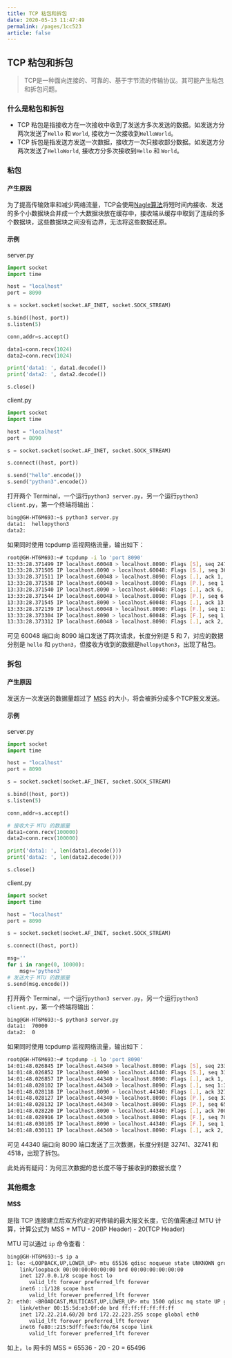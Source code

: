 ```yaml
---
title: TCP 粘包和拆包
date: 2020-05-13 11:47:49
permalink: /pages/1cc523
article: false
---
```


## TCP 粘包和拆包
> TCP是一种面向连接的、可靠的、基于字节流的传输协议。其可能产生粘包和拆包问题。

### 什么是粘包和拆包
* TCP 粘包是指接收方在一次接收中收到了发送方多次发送的数据。如发送方分两次发送了`Hello` 和 `World`, 接收方一次接收到`HelloWorld`。
* TCP 拆包是指发送方发送一次数据，接收方一次只接收部分数据。如发送方分两次发送了`HelloWorld`, 接收方分多次接收到`Hello` 和 `World`。

### 粘包
#### 产生原因
为了提高传输效率和减少网络流量，TCP会使用[Nagle算法](https://baike.baidu.com/item/%E7%BA%B3%E6%A0%BC%E7%AE%97%E6%B3%95)将短时间内接收、发送的多个小数据块合并成一个大数据块放在缓存中，接收端从缓存中取到了连续的多个数据块，这些数据块之间没有边界，无法将这些数据还原。

#### 示例
server.py
```python
import socket
import time

host = "localhost"
port = 8090

s = socket.socket(socket.AF_INET, socket.SOCK_STREAM)

s.bind((host, port))
s.listen(5)

conn,addr=s.accept()

data1=conn.recv(1024)
data2=conn.recv(1024)

print('data1: ', data1.decode())
print('data2: ', data2.decode())

s.close()
```
client.py
```python
import socket
import time

host = "localhost"
port = 8090

s = socket.socket(socket.AF_INET, socket.SOCK_STREAM)

s.connect((host, port))

s.send("hello".encode())
s.send("python3".encode())

```
打开两个 Terminal，一个运行`python3 server.py`，另一个运行`python3 client.py`，第一个终端将输出：
```bash
bing@GH-HT6M693:~$ python3 server.py
data1:  hellopython3
data2:
```
如果同时使用 tcpdump 监视网络流量，输出如下：
```bash
root@GH-HT6M693:~# tcpdump -i lo 'port 8090'
13:33:28.371499 IP localhost.60048 > localhost.8090: Flags [S], seq 2472192704, win 65495, options [mss 65495,sackOK,TS val 4195690721 ecr 0,nop,wscale 7], length 0
13:33:28.371505 IP localhost.8090 > localhost.60048: Flags [S.], seq 3673077898, ack 2472192705, win 65483, options [mss 65495,sackOK,TS val 4195690721 ecr 4195690721,nop,wscale 7], length 0
13:33:28.371511 IP localhost.60048 > localhost.8090: Flags [.], ack 1, win 512, options [nop,nop,TS val 4195690721 ecr 4195690721], length 0
13:33:28.371538 IP localhost.60048 > localhost.8090: Flags [P.], seq 1:6, ack 1, win 512, options [nop,nop,TS val 4195690721 ecr 4195690721], length 5
13:33:28.371540 IP localhost.8090 > localhost.60048: Flags [.], ack 6, win 512, options [nop,nop,TS val 4195690721 ecr 4195690721], length 0
13:33:28.371544 IP localhost.60048 > localhost.8090: Flags [P.], seq 6:13, ack 1, win 512, options [nop,nop,TS val 4195690721 ecr 4195690721], length 7
13:33:28.371545 IP localhost.8090 > localhost.60048: Flags [.], ack 13, win 512, options [nop,nop,TS val 4195690721 ecr 4195690721], length 0
13:33:28.372139 IP localhost.60048 > localhost.8090: Flags [F.], seq 13, ack 1, win 512, options [nop,nop,TS val 4195690722 ecr 4195690721], length 0
13:33:28.373304 IP localhost.8090 > localhost.60048: Flags [F.], seq 1, ack 14, win 512, options [nop,nop,TS val 4195690723 ecr 4195690722], length 0
13:33:28.373312 IP localhost.60048 > localhost.8090: Flags [.], ack 2, win 512, options [nop,nop,TS val 4195690723 ecr 4195690723], length 0
```
可见 60048 端口向 8090 端口发送了两次请求，长度分别是 5 和 7，对应的数据分别是 `hello` 和 `python3`，但接收方收到的数据是`hellopython3`，出现了粘包。

### 拆包
#### 产生原因
发送方一次发送的数据量超过了 [MSS](#mss) 的大小，将会被拆分成多个TCP报文发送。

#### 示例
server.py
```python
import socket
import time

host = "localhost"
port = 8090

s = socket.socket(socket.AF_INET, socket.SOCK_STREAM)

s.bind((host, port))
s.listen(5)

conn,addr=s.accept()

# 接收大于 MTU 的数据量
data1=conn.recv(100000)
data2=conn.recv(100000)

print('data1: ', len(data1.decode()))
print('data2: ', len(data2.decode()))

s.close()
```
client.py
```python
import socket
import time

host = "localhost"
port = 8090

s = socket.socket(socket.AF_INET, socket.SOCK_STREAM)

s.connect((host, port))

msg=''
for i in range(0, 10000):
    msg+='python3'
# 发送大于 MTU 的数据量
s.send(msg.encode())
```
打开两个 Terminal，一个运行`python3 server.py`，另一个运行`python3 client.py`，第一个终端将输出：
```bash
bing@GH-HT6M693:~$ python3 server.py
data1:  70000
data2:  0
```
如果同时使用 tcpdump 监视网络流量，输出如下：
```bash
root@GH-HT6M693:~# tcpdump -i lo 'port 8090'
14:01:48.026845 IP localhost.44340 > localhost.8090: Flags [S], seq 2339273820, win 65495, options [mss 65495,sackOK,TS val 4197390377 ecr 0,nop,wscale 7], length 0
14:01:48.026852 IP localhost.8090 > localhost.44340: Flags [S.], seq 3182816013, ack 2339273821, win 65483, options [mss 65495,sackOK,TS val 4197390377 ecr 4197390377,nop,wscale 7], length 0
14:01:48.026857 IP localhost.44340 > localhost.8090: Flags [.], ack 1, win 512, options [nop,nop,TS val 4197390377 ecr 4197390377], length 0
14:01:48.028102 IP localhost.44340 > localhost.8090: Flags [.], seq 1:32742, ack 1, win 512, options [nop,nop,TS val 4197390378 ecr 4197390377], length 32741
14:01:48.028118 IP localhost.8090 > localhost.44340: Flags [.], ack 32742, win 380, options [nop,nop,TS val 4197390378 ecr 4197390378], length 0
14:01:48.028127 IP localhost.44340 > localhost.8090: Flags [P.], seq 32742:65483, ack 1, win 512, options [nop,nop,TS val 4197390378 ecr 4197390377], length 32741
14:01:48.028132 IP localhost.44340 > localhost.8090: Flags [P.], seq 65483:70001, ack 1, win 512, options [nop,nop,TS val 4197390378 ecr 4197390378], length 4518
14:01:48.028220 IP localhost.8090 > localhost.44340: Flags [.], ack 70001, win 512, options [nop,nop,TS val 4197390378 ecr 4197390378], length 0
14:01:48.028916 IP localhost.44340 > localhost.8090: Flags [F.], seq 70001, ack 1, win 512, options [nop,nop,TS val 4197390379 ecr 4197390378], length 0
14:01:48.030105 IP localhost.8090 > localhost.44340: Flags [F.], seq 1, ack 70002, win 512, options [nop,nop,TS val 4197390380 ecr 4197390379], length 0
14:01:48.030111 IP localhost.44340 > localhost.8090: Flags [.], ack 2, win 512, options [nop,nop,TS val 4197390380 ecr 4197390380], length 0
```
可见 44340 端口向 8090 端口发送了三次数据，长度分别是 32741、32741 和 4518，出现了拆包。

此处尚有疑问：为何三次数据的总长度不等于接收到的数据长度？

### 其他概念
#### MSS
是指 TCP 连接建立后双方约定的可传输的最大报文长度，它的值需通过 MTU 计算，计算公式为 MSS = MTU - 20(IP Header) - 20(TCP Header)

MTU 可以通过 `ip` 命令查看：
```bash
bing@GH-HT6M693:~$ ip a
1: lo: <LOOPBACK,UP,LOWER_UP> mtu 65536 qdisc noqueue state UNKNOWN group default qlen 1000
    link/loopback 00:00:00:00:00:00 brd 00:00:00:00:00:00
    inet 127.0.0.1/8 scope host lo
       valid_lft forever preferred_lft forever
    inet6 ::1/128 scope host
       valid_lft forever preferred_lft forever
2: eth0: <BROADCAST,MULTICAST,UP,LOWER_UP> mtu 1500 qdisc mq state UP group default qlen 1000
    link/ether 00:15:5d:e3:0f:de brd ff:ff:ff:ff:ff:ff
    inet 172.22.214.60/20 brd 172.22.223.255 scope global eth0
       valid_lft forever preferred_lft forever
    inet6 fe80::215:5dff:fee3:fde/64 scope link
       valid_lft forever preferred_lft forever
```
如上，`lo` 网卡的 MSS = 65536 - 20 - 20 = 65496